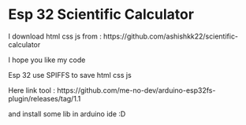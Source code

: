 <h1>Esp 32 Scientific Calculator</h1>
<p>I download html css js from : https://github.com/ashishkk22/scientific-calculator</p>
<p>I hope you like my code </p>
<p>Esp 32 use SPIFFS to save html css js</p>
<p>Here link tool : https://github.com/me-no-dev/arduino-esp32fs-plugin/releases/tag/1.1 </p>
<p>and install some lib in arduino ide :D </p>
